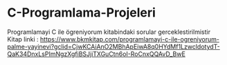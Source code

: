 # C-Programlama-Projeleri
Programlamayi C ile ögreniyorum kitabindaki sorular gerceklestirilmistir 
Kitap linki : https://www.bkmkitap.com/programlamayi-c-ile-ogreniyorum-palme-yayinevi?gclid=CjwKCAiAnO2MBhApEiwA8q0HYdMf1LzwcldotydT-QaK34DnxLsPImNgzXgfiBSJjiTXGuCtn6oI-RoCnxQQAvD_BwE
